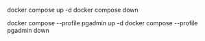 docker compose up -d
docker compose down

docker compose --profile pgadmin up -d
docker compose --profile pgadmin down